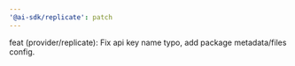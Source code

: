 ```yaml
---
'@ai-sdk/replicate': patch
---
```


feat (provider/replicate): Fix api key name typo, add package metadata/files config.

